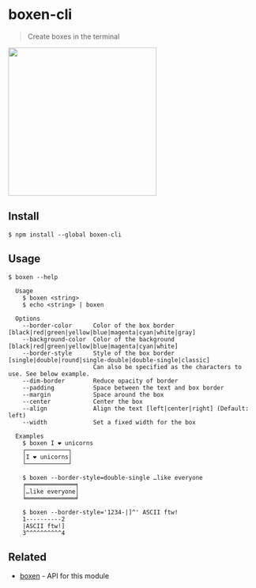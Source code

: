 # boxen-cli

> Create boxes in the terminal

<img src="screenshot.png" width="300">

## Install

```
$ npm install --global boxen-cli
```

## Usage

```
$ boxen --help

  Usage
    $ boxen <string>
    $ echo <string> | boxen

  Options
    --border-color      Color of the box border [black|red|green|yellow|blue|magenta|cyan|white|gray]
    --background-color  Color of the background [black|red|green|yellow|blue|magenta|cyan|white]
    --border-style      Style of the box border [single|double|round|single-double|double-single|classic]
                        Can also be specified as the characters to use. See below example.
    --dim-border        Reduce opacity of border
    --padding           Space between the text and box border
    --margin            Space around the box
    --center            Center the box
    --align             Align the text [left|center|right] (Default: left)
    --width             Set a fixed width for the box

  Examples
    $ boxen I ❤ unicorns
    ┌────────────┐
    │I ❤ unicorns│
    └────────────┘

    $ boxen --border-style=double-single …like everyone
    ╒══════════════╕
    │…like everyone│
    ╘══════════════╛

    $ boxen --border-style='1234-|]^' ASCII ftw!
    1----------2
    |ASCII ftw!]
    3^^^^^^^^^^4

```

## Related

- [boxen](https://github.com/sindresorhus/boxen) - API for this module

